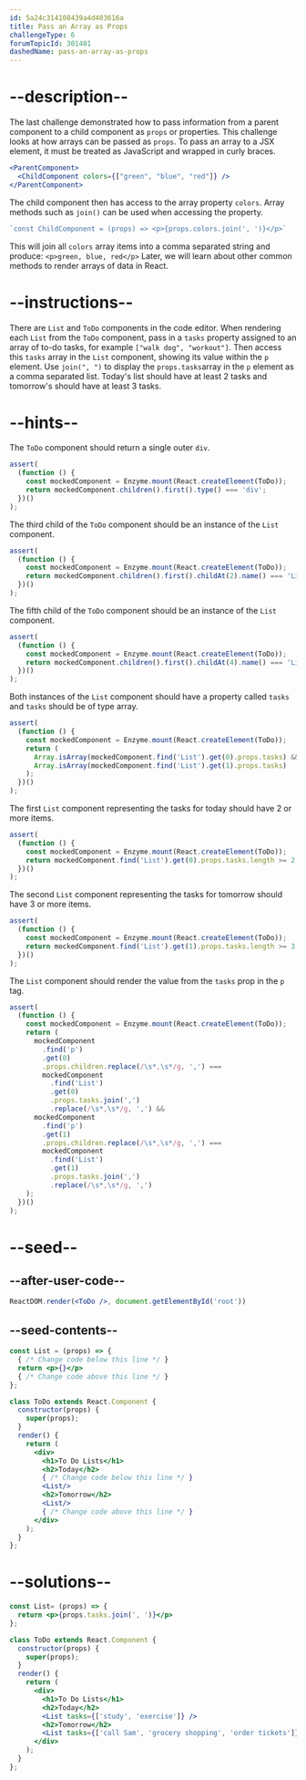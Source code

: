```yaml
---
id: 5a24c314108439a4d403616a
title: Pass an Array as Props
challengeType: 6
forumTopicId: 301401
dashedName: pass-an-array-as-props
---
```


# --description--

The last challenge demonstrated how to pass information from a parent component to a child component as `props` or properties. This challenge looks at how arrays can be passed as `props`. To pass an array to a JSX element, it must be treated as JavaScript and wrapped in curly braces.

```jsx
<ParentComponent>
  <ChildComponent colors={["green", "blue", "red"]} />
</ParentComponent>
```

The child component then has access to the array property `colors`. Array methods such as `join()` can be used when accessing the property. 

```jsx
`const ChildComponent = (props) => <p>{props.colors.join(', ')}</p>`
```

This will join all `colors` array items into a comma separated string and produce: `<p>green, blue, red</p>` Later, we will learn about other common methods to render arrays of data in React.

# --instructions--

There are `List` and `ToDo` components in the code editor. When rendering each `List` from the `ToDo` component, pass in a `tasks` property assigned to an array of to-do tasks, for example `["walk dog", "workout"]`. Then access this `tasks` array in the `List` component, showing its value within the `p` element. Use `join(", ")` to display the `props.tasks`array in the `p` element as a comma separated list. Today's list should have at least 2 tasks and tomorrow's should have at least 3 tasks.

# --hints--

The `ToDo` component should return a single outer `div`.

```js
assert(
  (function () {
    const mockedComponent = Enzyme.mount(React.createElement(ToDo));
    return mockedComponent.children().first().type() === 'div';
  })()
);
```

The third child of the `ToDo` component should be an instance of the `List` component.

```js
assert(
  (function () {
    const mockedComponent = Enzyme.mount(React.createElement(ToDo));
    return mockedComponent.children().first().childAt(2).name() === 'List';
  })()
);
```

The fifth child of the `ToDo` component should be an instance of the `List` component.

```js
assert(
  (function () {
    const mockedComponent = Enzyme.mount(React.createElement(ToDo));
    return mockedComponent.children().first().childAt(4).name() === 'List';
  })()
);
```

Both instances of the `List` component should have a property called `tasks` and `tasks` should be of type array.

```js
assert(
  (function () {
    const mockedComponent = Enzyme.mount(React.createElement(ToDo));
    return (
      Array.isArray(mockedComponent.find('List').get(0).props.tasks) &&
      Array.isArray(mockedComponent.find('List').get(1).props.tasks)
    );
  })()
);
```

The first `List` component representing the tasks for today should have 2 or more items.

```js
assert(
  (function () {
    const mockedComponent = Enzyme.mount(React.createElement(ToDo));
    return mockedComponent.find('List').get(0).props.tasks.length >= 2;
  })()
);
```

The second `List` component representing the tasks for tomorrow should have 3 or more items.

```js
assert(
  (function () {
    const mockedComponent = Enzyme.mount(React.createElement(ToDo));
    return mockedComponent.find('List').get(1).props.tasks.length >= 3;
  })()
);
```

The `List` component should render the value from the `tasks` prop in the `p` tag.

```js
assert(
  (function () {
    const mockedComponent = Enzyme.mount(React.createElement(ToDo));
    return (
      mockedComponent
        .find('p')
        .get(0)
        .props.children.replace(/\s*,\s*/g, ',') ===
        mockedComponent
          .find('List')
          .get(0)
          .props.tasks.join(',')
          .replace(/\s*,\s*/g, ',') &&
      mockedComponent
        .find('p')
        .get(1)
        .props.children.replace(/\s*,\s*/g, ',') ===
        mockedComponent
          .find('List')
          .get(1)
          .props.tasks.join(',')
          .replace(/\s*,\s*/g, ',')
    );
  })()
);
```

# --seed--

## --after-user-code--

```jsx
ReactDOM.render(<ToDo />, document.getElementById('root'))
```

## --seed-contents--

```jsx
const List = (props) => {
  { /* Change code below this line */ }
  return <p>{}</p>
  { /* Change code above this line */ }
};

class ToDo extends React.Component {
  constructor(props) {
    super(props);
  }
  render() {
    return (
      <div>
        <h1>To Do Lists</h1>
        <h2>Today</h2>
        { /* Change code below this line */ }
        <List/>
        <h2>Tomorrow</h2>
        <List/>
        { /* Change code above this line */ }
      </div>
    );
  }
};
```

# --solutions--

```jsx
const List= (props) => {
  return <p>{props.tasks.join(', ')}</p>
};

class ToDo extends React.Component {
  constructor(props) {
    super(props);
  }
  render() {
    return (
      <div>
        <h1>To Do Lists</h1>
        <h2>Today</h2>
        <List tasks={['study', 'exercise']} />
        <h2>Tomorrow</h2>
        <List tasks={['call Sam', 'grocery shopping', 'order tickets']} />
      </div>
    );
  }
};
```
